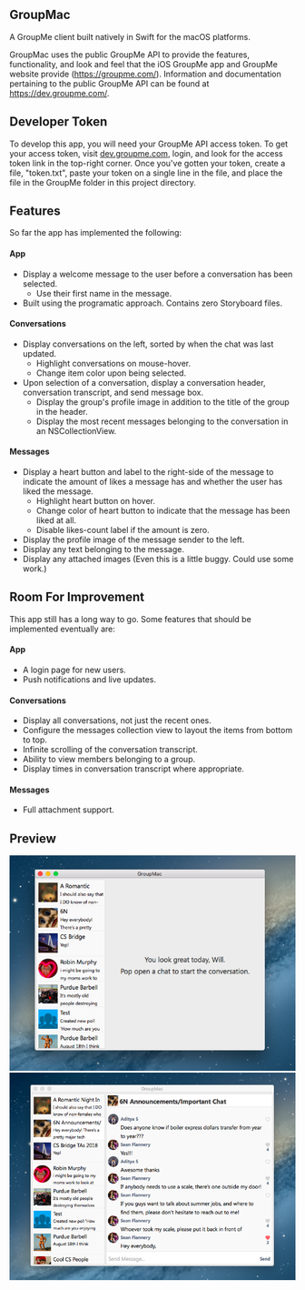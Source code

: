 ## GroupMac
A GroupMe client built natively in Swift for the macOS platforms.

GroupMac uses the public GroupMe API to provide the features, functionality, and look and feel that the iOS GroupMe app and GroupMe website provide (<https://groupme.com/>). Information and documentation pertaining to the public GroupMe API can be found at <https://dev.groupme.com/>.

## Developer Token
To develop this app, you will need your GroupMe API access token. To get your access token, visit [dev.groupme.com](https://dev.groupme.com/), login, and look for the access token link in the top-right corner. Once you've gotten your token, create a file, "token.txt", paste your token on a single line in the file, and place the file in the GroupMe folder in this project directory.

## Features
So far the app has implemented the following:

#### App
* Display a welcome message to the user before a conversation has been selected.
	* Use their first name in the message.
* Built using the programatic approach. Contains zero Storyboard files.

#### Conversations
* Display conversations on the left, sorted by when the chat was last updated.
	* Highlight conversations on mouse-hover.
	* Change item color upon being selected.
* Upon selection of a conversation, display a conversation header, conversation transcript, and send message box.
	* Display the group's profile image in addition to the title of the group in the header.
	* Display the most recent messages belonging to the conversation in an NSCollectionView.

#### Messages
* Display a heart button and label to the right-side of the message to indicate the amount of likes a message has and whether the user has liked the message.
	* Highlight heart button on hover.
	* Change color of heart button to indicate that the message has been liked at all.
	* Disable likes-count label if the amount is zero.
* Display the profile image of the message sender to the left.
* Display any text belonging to the message.
* Display any attached images (Even this is a little buggy. Could use some work.)

## Room For Improvement
This app still has a long way to go. Some features that should be implemented eventually are:

#### App
* A login page for new users.
* Push notifications and live updates.

#### Conversations
* Display all conversations, not just the recent ones.
* Configure the messages collection view to layout the items from bottom to top.
* Infinite scrolling of the conversation transcript.
* Ability to view members belonging to a group.
* Display times in conversation transcript where appropriate.

#### Messages
* Full attachment support.

## Preview
![First preview](./preview1.png)
![Second preview](./preview2.png)